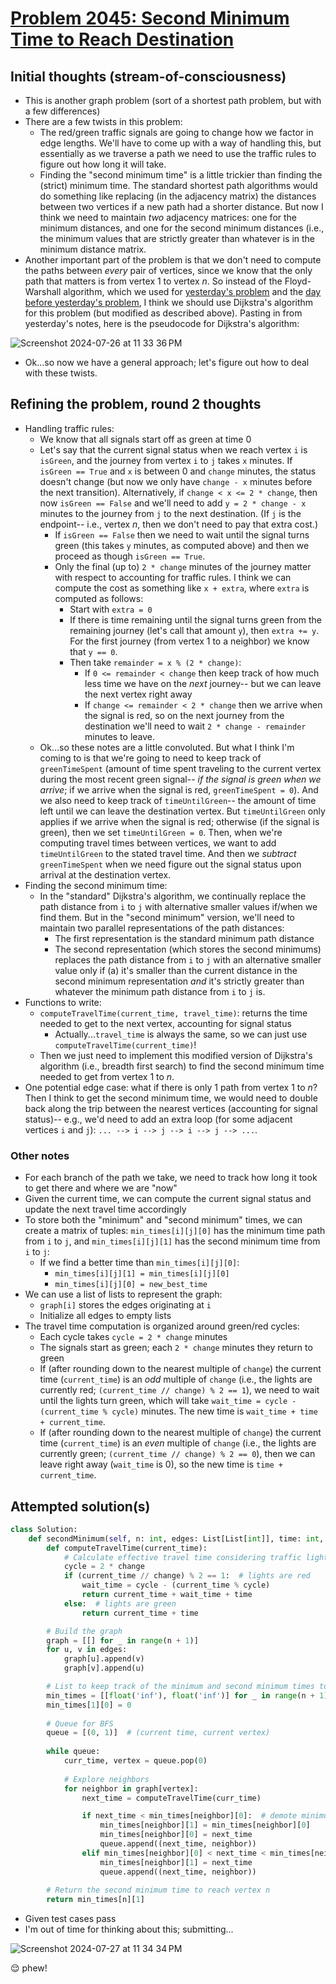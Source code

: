 # [Problem 2045: Second Minimum Time to Reach Destination](https://leetcode.com/problems/second-minimum-time-to-reach-destination/description/?envType=daily-question)

## Initial thoughts (stream-of-consciousness)
- This is another graph problem (sort of a shortest path problem, but with a few differences)
- There are a few twists in this problem:
    - The red/green traffic signals are going to change how we factor in edge lengths.  We'll have to come up with a way of handling this, but essentially as we traverse a path we need to use the traffic rules to figure out how long it will take.
    - Finding the "second minimum time" is a little trickier than finding the (strict) minimum time.  The standard shortest path algorithms would do something like replacing (in the adjacency matrix) the distances between two vertices if a new path had a shorter distance.  But now I think we need to maintain *two* adjacency matrices: one for the minimum distances, and one for the second minimum distances (i.e., the minimum values that are strictly greater than whatever is in the minimum distance matrix.
- Another important part of the problem is that we don't need to compute the paths between *every* pair of vertices, since we know that the only path that matters is from vertex 1 to vertex $n$.  So instead of the Floyd-Warshall algorithm, which we used for [yesterday's problem](https://github.com/ContextLab/leetcode-solutions/blob/main/problems/2976/jeremymanning.md) and the [day before yesterday's problem](https://github.com/ContextLab/leetcode-solutions/blob/main/problems/1334/jeremymanning.md), I think we should use Dijkstra's algorithm for this problem (but modified as described above).  Pasting in from yesterday's notes, here is the pseudocode for Dijkstra's algorithm:

![Screenshot 2024-07-26 at 11 33 36 PM](https://github.com/user-attachments/assets/e668dcc9-0f82-4b76-a965-45e35a22a72d)

- Ok...so now we have a general approach; let's figure out how to deal with these twists.

## Refining the problem, round 2 thoughts
- Handling traffic rules:
    - We know that all signals start off as green at time 0
    - Let's say that the current signal status when we reach vertex `i` is `isGreen`, and the journey from vertex `i` to `j` takes `x` minutes.  If `isGreen == True` and `x` is between 0 and `change` minutes, the status doesn't change (but now we only have `change - x` minutes before the next transition).  Alternatively, if `change < x <= 2 * change`, then now `isGreen == False` and we'll need to add `y = 2 * change - x` minutes to the journey from `j` to the next destination.  (If `j` is the endpoint-- i.e., vertex $n$, then we don't need to pay that extra cost.)
        - If `isGreen == False` then we need to wait until the signal turns green (this takes `y` minutes, as computed above) and then we proceed as though `isGreen == True`.
        - Only the final (up to) `2 * change` minutes of the journey matter with respect to accounting for traffic rules.  I think we can compute the cost as something like `x + extra`, where `extra` is computed as follows:
            - Start with `extra = 0`
            - If there is time remaining until the signal turns green from the remaining journey (let's call that amount `y`), then `extra += y`.  For the first journey (from vertex 1 to a neighbor) we know that `y == 0`.
            - Then take `remainder = x % (2 * change)`:
                - If `0 <= remainder < change` then keep track of how much less time we have on the *next* journey-- but we can leave the next vertex right away
                - If `change <= remainder < 2 * change` then we arrive when the signal is red, so on the next journey from the destination we'll need to wait `2 * change - remainder` minutes to leave.
    - Ok...so these notes are a little convoluted.  But what I think I'm coming to is that we're going to need to keep track of `greenTimeSpent` (amount of time spent traveling to the current vertex during the most recent green signal-- *if the signal is green when we arrive*; if we arrive when the signal is red, `greenTimeSpent = 0`).  And we also need to keep track of `timeUntilGreen`-- the amount of time left until we can leave the destination vertex.  But `timeUntilGreen` only applies if we arrive when the signal is red; otherwise (if the signal is green), then we set `timeUntilGreen = 0`.  Then, when we're computing travel times between vertices, we want to add `timeUntilGreen` to the stated travel time.  And then we *subtract* `greenTimeSpent` when we need figure out the signal status upon arrival at the destination vertex.
- Finding the second minimum time:
    - In the "standard" Dijkstra's algorithm, we continually replace the path distance from `i` to `j` with alternative smaller values if/when we find them.  But in the "second minimum" version, we'll need to maintain two parallel representations of the path distances:
        - The first representation is the standard minimum path distance
        - The second representation (which stores the second minimums) replaces the path distance from `i` to `j` with an alternative smaller value only if (a) it's smaller than the current distance in the second minimum representation *and* it's strictly greater than whatever the minimum path distance from `i` to `j` is.
- Functions to write:
    - `computeTravelTime(current_time, travel_time)`: returns the time needed to get to the next vertex, accounting for signal status
        - Actually...`travel_time` is always the same, so we can just use `computeTravelTime(current_time)`!
    - Then we just need to implement this modified version of Dijkstra's algorithm (i.e., breadth first search) to find the second minimum time needed to get from vertex 1 to $n$.
- One potential edge case: what if there is only 1 path from vertex 1 to $n$?  Then I think to get the second minimum time, we would need to double back along the trip between the nearest vertices (accounting for signal status)-- e.g., we'd need to add an extra loop (for some adjacent vertices `i` and `j`): `... --> i --> j --> i --> j --> ...`.

### Other notes
- For each branch of the path we take, we need to track how long it took to get there and where we are "now"
- Given the current time, we can compute the current signal status and update the next travel time accordingly
- To store both the "minimum" and "second minimum" times, we can create a matrix of tuples: `min_times[i][j][0]` has the minimum time path from `i` to `j`, and `min_times[i][j][1]` has the second minimum time from `i` to `j`:
    - If we find a better time than `min_times[i][j][0]`:
        - `min_times[i][j][1] = min_times[i][j][0]`
        - `min_times[i][j][0] = new_best_time`
- We can use a list of lists to represent the graph:
    - `graph[i]` stores the edges originating at `i`
    - Initialize all edges to empty lists
- The travel time computation is organized around green/red cycles:
    - Each cycle takes `cycle = 2 * change` minutes
    - The signals start as green; each `2 * change` minutes they return to green
    - If (after rounding down to the nearest multiple of `change`) the current time (`current_time`) is an *odd* multiple of `change` (i.e., the lights are currently red; `(current_time // change) % 2 == 1`), we need to wait until the lights turn green, which will take `wait_time = cycle - (current_time % cycle)` minutes.  The new time is `wait_time + time + current_time`.
    - If (after rounding down to the nearest multiple of `change`) the current time (`current_time`) is an *even* multiple of `change` (i.e., the lights are currently green; `(current_time // change) % 2 == 0`), then we can leave right away (`wait_time` is 0), so the new time is `time + current_time`.

## Attempted solution(s)
```python
class Solution:
    def secondMinimum(self, n: int, edges: List[List[int]], time: int, change: int) -> int:
        def computeTravelTime(current_time):
            # Calculate effective travel time considering traffic lights
            cycle = 2 * change
            if (current_time // change) % 2 == 1:  # lights are red
                wait_time = cycle - (current_time % cycle)
                return current_time + wait_time + time
            else:  # lights are green
                return current_time + time

        # Build the graph
        graph = [[] for _ in range(n + 1)]
        for u, v in edges:
            graph[u].append(v)
            graph[v].append(u)

        # List to keep track of the minimum and second minimum times to each vertex
        min_times = [[float('inf'), float('inf')] for _ in range(n + 1)]
        min_times[1][0] = 0
        
        # Queue for BFS
        queue = [(0, 1)]  # (current time, current vertex)
        
        while queue:
            curr_time, vertex = queue.pop(0)
            
            # Explore neighbors
            for neighbor in graph[vertex]:
                next_time = computeTravelTime(curr_time)

                if next_time < min_times[neighbor][0]:  # demote minimum time to second minimum time and update minimum time
                    min_times[neighbor][1] = min_times[neighbor][0]
                    min_times[neighbor][0] = next_time
                    queue.append((next_time, neighbor))
                elif min_times[neighbor][0] < next_time < min_times[neighbor][1]:  # update second minimum time
                    min_times[neighbor][1] = next_time
                    queue.append((next_time, neighbor))
        
        # Return the second minimum time to reach vertex n
        return min_times[n][1]
```
- Given test cases pass
- I'm out of time for thinking about this; submitting...

![Screenshot 2024-07-27 at 11 34 34 PM](https://github.com/user-attachments/assets/fcc0649a-02de-4839-9045-9f5746a79cd6)

😌 phew!

